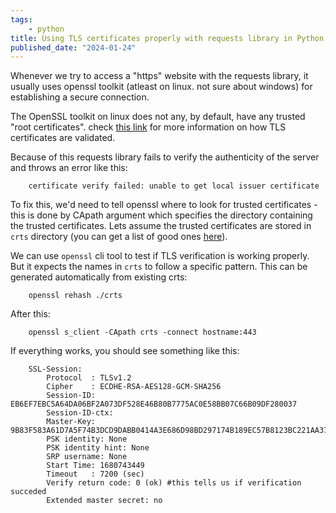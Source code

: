 ```yaml
--- 
tags: 
    - python 
title: Using TLS certificates properly with requests library in Python 
published_date: "2024-01-24"
--- 
```


Whenever we try to access a "https" website with the requests library, it usually uses openssl toolkit (atleast on linux. not sure about windows) for establishing a secure connection.

The OpenSSL toolkit on linux does not any, by default, have any trusted "root certificates". check [this link](https://support.mozilla.org/en-US/kb/secure-website-certificate) for more information on how TLS certificates are validated.

Because of this requests library fails to verify the authenticity of the server and throws an error like this:
    
```text 
    certificate verify failed: unable to get local issuer certificate
```

To fix this, we'd need to tell openssl where to look for trusted certificates - this is done by CApath argument which specifies the directory containing the trusted certificates. Lets assume the trusted certificates are stored in `crts` directory (you can get a list of good ones [here](https://ccadb.my.salesforce-sites.com/mozilla/CACertificatesInFirefoxReport)).

We can use `openssl` cli tool to test if TLS verification is working properly. But it expects the names in `crts` to follow a specific pattern. This can be generated automatically from existing crts:
    
    
```text
    openssl rehash ./crts
```

After this:
    
```text 
    openssl s_client -CApath crts -connect hostname:443
```

If everything works, you should see something like this:
    
```text 
    SSL-Session:
        Protocol  : TLSv1.2
        Cipher    : ECDHE-RSA-AES128-GCM-SHA256
        Session-ID: EB6EF7EBC5A64DA06BF2A073DF528E46B80B7775AC0E58BB07C66B09DF280037
        Session-ID-ctx: 
        Master-Key: 9B83F583A61D7A5F74B3DCD9DABB0414A3E686D98BD297174B189EC57B8123BC221AA37C2ED2DAFD19E5FF6F6F27D468
        PSK identity: None
        PSK identity hint: None
        SRP username: None
        Start Time: 1680743449
        Timeout   : 7200 (sec)
        Verify return code: 0 (ok) #this tells us if verification succeded
        Extended master secret: no
```